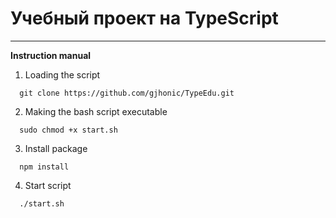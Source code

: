 # Учебный проект на TypeScript
____

**Instruction manual**

1) Loading the script
```
  git clone https://github.com/gjhonic/TypeEdu.git
```
2) Making the bash script executable
```
  sudo chmod +x start.sh
```
3) Install package
```
  npm install
```
4) Start script
```
  ./start.sh
```